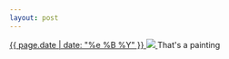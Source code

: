 ```yaml
---
layout: post
---
```


<p>
  <a href="/441">
    <time>{{ page.date | date: "%e %B %Y" }}</time>
    <img src="https://s3.amazonaws.com/life.aaronjgreenberg.com/441.jpg">
  </a>
  That's a painting
</p>
